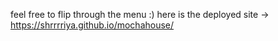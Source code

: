 feel free to flip through the menu :)
here is the deployed site -> https://shrrrriya.github.io/mochahouse/
